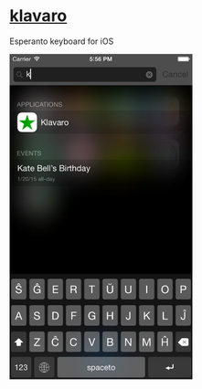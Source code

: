 # [klavaro](http://slava-sh.github.io/klavaro/)
Esperanto keyboard for iOS

<img alt="Screenshot" src="screenshot.png" width="320px">
